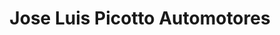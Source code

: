 ---
title: "Jose Luis Picotto Automotores"
url: /carlos-casares/jose-luis-picotto-automotores/
shop: Autohaus
---